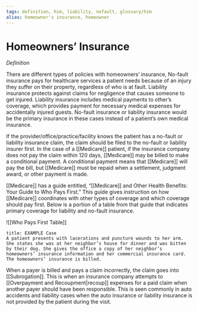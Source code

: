```yaml
---
tags: definition, him, liability, nofault, glossary/him
alias: homeowner's insurance, homeowner
---
```

# Homeowners’ Insurance
*Definition*

There are different types of policies with homeowners’ insurance, No-fault insurance pays for healthcare services a patient needs because of an injury they suffer on their property, regardless of who is at fault. Liability insurance protects against claims for negligence that causes someone to get injured. Liability insurance includes medical payments to other’s coverage, which provides payment for necessary medical expenses for accidentally injured guests. No-fault insurance or liability insurance would be the primary insurance in these cases instead of a patient’s own medical insurance.

If the provider/office/practice/facility knows the patient has a no-fault or liability insurance claim, the claim should be filed to the no-fault or liability insurer first. In the case of a [[Medicare]] patient, if the insurance company does not pay the claim within 120 days, [[Medicare]] may be billed to make a conditional payment. A conditional payment means that [[Medicare]] will pay the bill, but [[Medicare]] must be repaid when a settlement, judgment award, or other payment is made. 

[[Medicare]] has a guide entitled, “[[Medicare]] and Other Health Benefits: Your Guide to Who Pays First.” This guide gives instruction on how [[Medicare]] coordinates with other types of coverage and which coverage should pay first. Below is a portion of a table from that guide that indicates primary coverage for liability and no-fault insurance.

![[Who Pays First Table]]


```ad-Example
title: EXAMPLE Case
A patient presents with lacerations and puncture wounds to her arm. She states she was at her neighbor’s house for dinner and was bitten by their dog. She gives the office a copy of her neighbor’s homeowners’ insurance information and her commercial insurance card. The homeowners’ insurance is billed.
```

When a payer is billed and pays a claim incorrectly, the claim goes into [[Subrogation]]. This is when an insurance company attempts to [[Overpayment and Recoupment|recoup]] expenses for a paid claim when another payer should have been responsible. This is seen commonly in auto accidents and liability cases when the auto insurance or liability insurance is not provided by the patient during the visit.